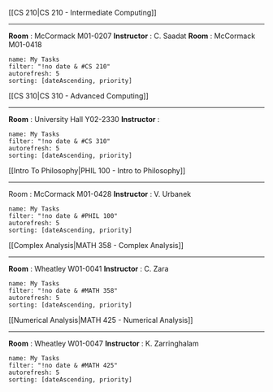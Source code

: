 [[CS 210|CS 210 - Intermediate Computing]]
***
**Room** : McCormack M01-0207
**Instructor** : C. Saadat
**Room** : McCormack M01-0418

```todoist
name: My Tasks
filter: "!no date & #CS 210"
autorefresh: 5
sorting: [dateAscending, priority]
```


[[CS 310|CS 310 - Advanced Computing]]
***
**Room** : University Hall Y02-2330
**Instructor** :

```todoist
name: My Tasks
filter: "!no date & #CS 310"
autorefresh: 5
sorting: [dateAscending, priority]
```


[[Intro To Philosophy|PHIL 100 - Intro to Philosophy]]
***
Room : McCormack M01-0428
**Instructor** : V. Urbanek

```todoist
name: My Tasks
filter: "!no date & #PHIL 100"
autorefresh: 5
sorting: [dateAscending, priority]
```


[[Complex Analysis|MATH 358 - Complex Analysis]]
***
**Room** : Wheatley W01-0041
**Instructor** : C. Zara

```todoist
name: My Tasks
filter: "!no date & #MATH 358"
autorefresh: 5
sorting: [dateAscending, priority]
```


[[Numerical Analysis|MATH 425 - Numerical Analysis]]
***
**Room** : Wheatley W01-0047
**Instructor** : K. Zarringhalam
```todoist
name: My Tasks
filter: "!no date & #MATH 425"
autorefresh: 5
sorting: [dateAscending, priority]
```
